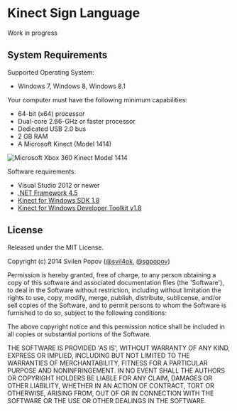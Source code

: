 Kinect Sign Language
====================

Work in progress

System Requirements
-----------

Supported Operating System:
  - Windows 7, Windows 8, Windows 8.1

Your computer must have the following minimum capabilities:
  - 64-bit (x64) processor
  - Dual-core 2.66-GHz or faster processor
  - Dedicated USB 2.0 bus
  - 2 GB RAM
  - A Microsoft Kinect (Model 1414)

![Microsoft Xbox 360 Kinect Model 1414](http://i.imgur.com/EMkejfZ.jpg)

Software requirements:
  - Visual Studio 2012 or newer
  - [.NET Framework 4.5]
  - [Kinect for Windows SDK 1.8]
  - [Kinect for Windows Developer Toolkit v1.8]

License
-----------

Released under the MIT License.

Copyright (c) 2014 Svilen Popov ([@svil4ok], [@sgpopov])

Permission is hereby granted, free of charge, to any person obtaining a copy of this software and associated documentation files (the 'Software'), to deal in the Software without restriction, including without limitation the rights to use, copy, modify, merge, publish, distribute, sublicense, and/or sell copies of the Software, and to permit persons to whom the Software is furnished to do so, subject to the following conditions:

The above copyright notice and this permission notice shall be included in all copies or substantial portions of the Software.

THE SOFTWARE IS PROVIDED 'AS IS', WITHOUT WARRANTY OF ANY KIND, EXPRESS OR IMPLIED, INCLUDING BUT NOT LIMITED TO THE WARRANTIES OF MERCHANTABILITY, FITNESS FOR A PARTICULAR PURPOSE AND NONINFRINGEMENT. IN NO EVENT SHALL THE AUTHORS OR COPYRIGHT HOLDERS BE LIABLE FOR ANY CLAIM, DAMAGES OR OTHER LIABILITY, WHETHER IN AN ACTION OF CONTRACT, TORT OR OTHERWISE, ARISING FROM, OUT OF OR IN CONNECTION WITH THE SOFTWARE OR THE USE OR OTHER DEALINGS IN THE SOFTWARE.

[.NET Framework 4.5]:http://www.microsoft.com/en-us/download/details.aspx?id=30653
[Kinect for Windows SDK 1.8]:http://www.microsoft.com/en-us/download/details.aspx?id=40278
[Kinect for Windows Developer Toolkit v1.8]:http://www.microsoft.com/en-us/download/details.aspx?id=40276
[@sgpopov]:https://twitter.com/sgpopov
[@svil4ok]:https://twitter.com/svil4ok
